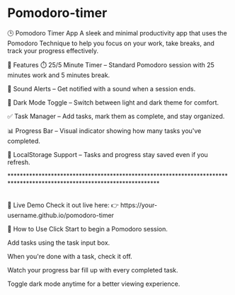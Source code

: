 # Pomodoro-timer

🕒 Pomodoro Timer App
A sleek and minimal productivity app that uses the Pomodoro Technique to help you focus on your work, take breaks, and track your progress effectively.

🔧 Features
⏱️ 25/5 Minute Timer – Standard Pomodoro session with 25 minutes work and 5 minutes break.

🔔 Sound Alerts – Get notified with a sound when a session ends.

🌙 Dark Mode Toggle – Switch between light and dark theme for comfort.

✅ Task Manager – Add tasks, mark them as complete, and stay organized.

📊 Progress Bar – Visual indicator showing how many tasks you've completed.

💾 LocalStorage Support – Tasks and progress stay saved even if you refresh.
<br>
<p>************************************************************************************************************************</p>
<br>
🚀 Live Demo
Check it out live here:
👉 https://your-username.github.io/pomodoro-timer

📌 How to Use
Click Start to begin a Pomodoro session.

Add tasks using the task input box.

When you're done with a task, check it off.

Watch your progress bar fill up with every completed task.

Toggle dark mode anytime for a better viewing experience.
